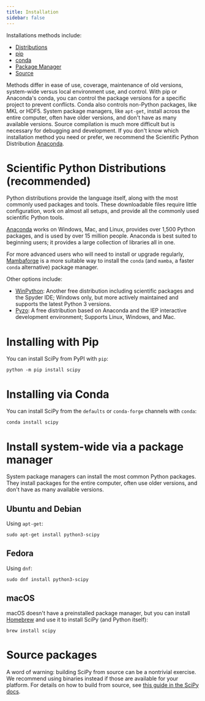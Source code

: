 ```yaml
---
title: Installation
sidebar: false
---
```


Installations methods include:

- [Distributions](#distributions)
- [pip](#pip-install)
- [conda](#pip-install)
- [Package Manager](#package_manager)
- [Source](#source)

Methods differ in ease of use, coverage, maintenance of old versions,
system-wide versus local environment use, and control. With pip or
Anaconda\'s conda, you can control the package versions for a specific
project to prevent conflicts. Conda also controls non-Python packages,
like MKL or HDF5. System package managers, like `apt-get`, install
across the entire computer, often have older versions, and don\'t have
as many available versions. Source compilation is much more difficult
but is necessary for debugging and development. If you don\'t know which
installation method you need or prefer, we recommend the Scientific
Python Distribution [Anaconda](https://www.anaconda.com/download/).

<a name="distributions"></a>

# Scientific Python Distributions (recommended)

Python distributions provide the language itself, along with the most
commonly used packages and tools. These downloadable files require
little configuration, work on almost all setups, and provide all the
commonly used scientific Python tools.

[Anaconda](https://www.anaconda.com/download/) works on Windows, Mac,
and Linux, provides over 1,500 Python packages, and is used by over 15
million people. Anaconda is best suited to beginning users; it provides
a large collection of libraries all in one.

For more advanced users who will need to install or upgrade regularly,
[Mambaforge](https://github.com/conda-forge/miniforge#mambaforge) is a more
suitable way to install the `conda` (and `mamba`, a faster `conda` alternative)
package manager.

Other options include:

- [WinPython](https://winpython.github.io): Another free distribution
  including scientific packages and the Spyder IDE; Windows only, but
  more actively maintained and supports the latest Python 3 versions.
- [Pyzo](https://www.pyzo.org/): A free distribution based on Anaconda
  and the IEP interactive development environment; Supports Linux,
  Windows, and Mac.

<a name="pip-install"></a>

# Installing with Pip

You can install SciPy from PyPI with `pip`:

    python -m pip install scipy

<a name="conda-install"></a>

# Installing via Conda

You can install SciPy from the `defaults` or `conda-forge` channels with `conda`:

    conda install scipy

<a name="package_manager"></a>

# Install system-wide via a package manager

System package managers can install the most common Python packages.
They install packages for the entire computer, often use older versions,
and don't have as many available versions.

## Ubuntu and Debian

Using `apt-get`:

    sudo apt-get install python3-scipy

## Fedora

Using `dnf`:

    sudo dnf install python3-scipy

## macOS

macOS doesn't have a preinstalled package manager, but you can install
[Homebrew](https://brew.sh/) and use it to install SciPy (and Python itself):

    brew install scipy

<a name="source"></a>

# Source packages

A word of warning: building SciPy from source can be a nontrivial exercise. We
recommend using binaries instead if those are available for your platform.
For details on how to build from source, see
[this guide in the SciPy docs](https://scipy.github.io/devdocs/building/index.html).
